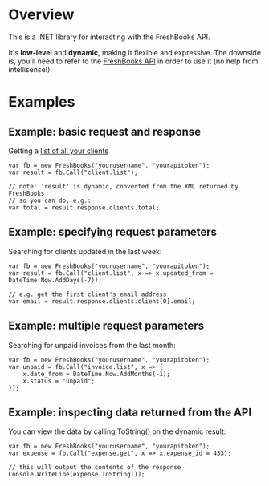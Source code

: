 Overview
========

This is a .NET library for interacting with the FreshBooks API.

It's __low-level__ and __dynamic__, making it flexible and expressive. The downside is, you'll need to refer to the [FreshBooks API](http://developers.freshbooks.com) in order to use it (no help from intellisense!).

Examples
========

Example: basic request and response
-----------------------------------
Getting a [list of all your clients](http://developers.freshbooks.com/docs/clients/#client.list])

    var fb = new FreshBooks("yourusername", "yourapitoken");
	var result = fb.Call("client.list");

	// note: 'result' is dynamic, converted from the XML returned by FreshBooks
	// so you can do, e.g.:
	var total = result.response.clients.total;

Example: specifying request parameters
--------------------------------------
Searching for clients updated in the last week:

    var fb = new FreshBooks("yourusername", "yourapitoken");
	var result = fb.Call("client.list", x => x.updated_from = DateTime.Now.AddDays(-7));

	// e.g. get the first client's email address
	var email = result.response.clients.client[0].email;

Example: multiple request parameters
------------------------------------
Searching for unpaid invoices from the last month:

	var fb = new FreshBooks("yourusername", "yourapitoken");
	var unpaid = fb.Call("invoice.list", x => {
		x.date_from = DateTime.Now.AddMonths(-1);
		x.status = "unpaid";
	});

Example: inspecting data returned from the API
----------------------------------------------
You can view the data by calling ToString() on the dynamic result:

	var fb = new FreshBooks("yourusername", "yourapitoken");
	var expense = fb.Call("expense.get", x => x.expense_id = 433);

	// this will output the contents of the response
	Console.WriteLine(expense.ToString());